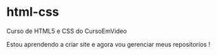 # html-css
 Curso de HTML5 e CSS do CursoEmVideo

Estou aprendendo a criar site e agora vou gerenciar meus repositorios !